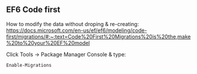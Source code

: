 ## EF6 Code first
How to modify the data without droping & re-creating:
https://docs.microsoft.com/en-us/ef/ef6/modeling/code-first/migrations/#:~:text=Code%20First%20Migrations%20is%20the,make%20to%20your%20EF%20model

Click Tools -> Package Manager Console & type:
```
Enable-Migrations
```